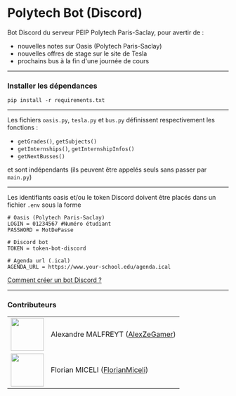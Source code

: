 # Polytech Bot (Discord)
Bot Discord du serveur PEIP Polytech Paris-Saclay, pour avertir de :
- nouvelles notes sur Oasis (Polytech Paris-Saclay)
- nouvelles offres de stage sur le site de Tesla
- prochains bus à la fin d'une journée de cours

---

### Installer les dépendances
`pip install -r requirements.txt`

---

Les fichiers `oasis.py`, `tesla.py` et `bus.py` définissent respectivement les fonctions :
- `getGrades()`, `getSubjects()`
- `getInternships()`, `getInternshipInfos()`
- `getNextBusses()`

et sont indépendants (ils peuvent être appelés seuls sans passer par `main.py`)

---

Les identifiants oasis et/ou le token Discord doivent être placés dans un fichier `.env` sous la forme
```
# Oasis (Polytech Paris-Saclay)
LOGIN = 01234567 #Numéro étudiant
PASSWORD = MotDePasse

# Discord bot
TOKEN = token-bot-discord

# Agenda url (.ical)
AGENDA_URL = https://www.your-school.edu/agenda.ical
```

[Comment créer un bot Discord ?](https://github.com/reactiflux/discord-irc/wiki/Creating-a-discord-bot-&-getting-a-token)

---

### Contributeurs

<table>
  <tr>
    <td><img src="https://avatars.githubusercontent.com/u/54336210" width="75" height="75"></td>
    <td>Alexandre MALFREYT (<a href="https://github.com/AlexZeGamer">AlexZeGamer</a>)</td>
  </tr>
  <tr>
    <td><img src="https://avatars.githubusercontent.com/u/103659071" width="75" height="75"></td>
    <td>Florian MICELI (<a href="https://github.com/FlorianMiceli">FlorianMiceli</a>)</td>
  </tr>
</table>

